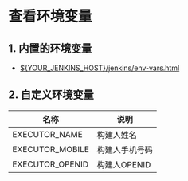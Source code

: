 # 查看环境变量

## 1. 内置的环境变量

- [${YOUR_JENKINS_HOST}/jenkins/env-vars.html](http://127.0.0.1/jenkins/env-vars.html)

## 2. 自定义环境变量

| 名称              | 说明         |
|-----------------|------------|
| EXECUTOR_NAME   | 构建人姓名      |
| EXECUTOR_MOBILE | 构建人手机号码    |
| EXECUTOR_OPENID | 构建人OPENID  |